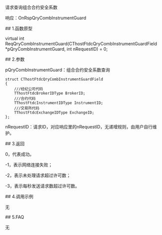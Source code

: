 <p>请求查询组合合约安全系数</p>
<p>响应：OnRspQryCombInstrumentGuard</p>
<span class="anchor" id="d554d0bb-30bc-44e5-a118-f49e3e08eb85"></span>
## 1.函数原型
<p>virtual int ReqQryCombInstrumentGuard(CThostFtdcQryCombInstrumentGuardField *pQryCombInstrumentGuard, int nRequestID) = 0;</p>
<span class="anchor" id="a90ae67a-b8f3-4516-ac5a-5334be9e579b"></span>
## 2.参数
<p>pQryCombInstrumentGuard：组合合约安全系数查询</p>
<pre><code>struct CThostFtdcQryCombInstrumentGuardField
{
    ///经纪公司代码
    TThostFtdcBrokerIDType BrokerID;
    ///合约代码
    TThostFtdcInstrumentIDType InstrumentID;
    ///交易所代码
    TThostFtdcExchangeIDType ExchangeID;
};
</code></pre>
<p>nRequestID：请求ID，对应响应里的nRequestID，无递增规则，由用户自行维护。</p>
<span class="anchor" id="66620577-4be9-498b-8806-2b7d87ee461c"></span>
## 3.返回
<p>0，代表成功。</p>
<p>-1，表示网络连接失败；</p>
<p>-2，表示未处理请求超过许可数；</p>
<p>-3，表示每秒发送请求数超过许可数。</p>
<span class="anchor" id="e7b4ed5e-8a64-49d2-9515-476bb50c7901"></span>
## 4.调用示例
<p>无</p>
<span class="anchor" id="3c1ca694-c95d-411e-88c4-c7469f571399"></span>
## 5.FAQ
<p>无</p>
